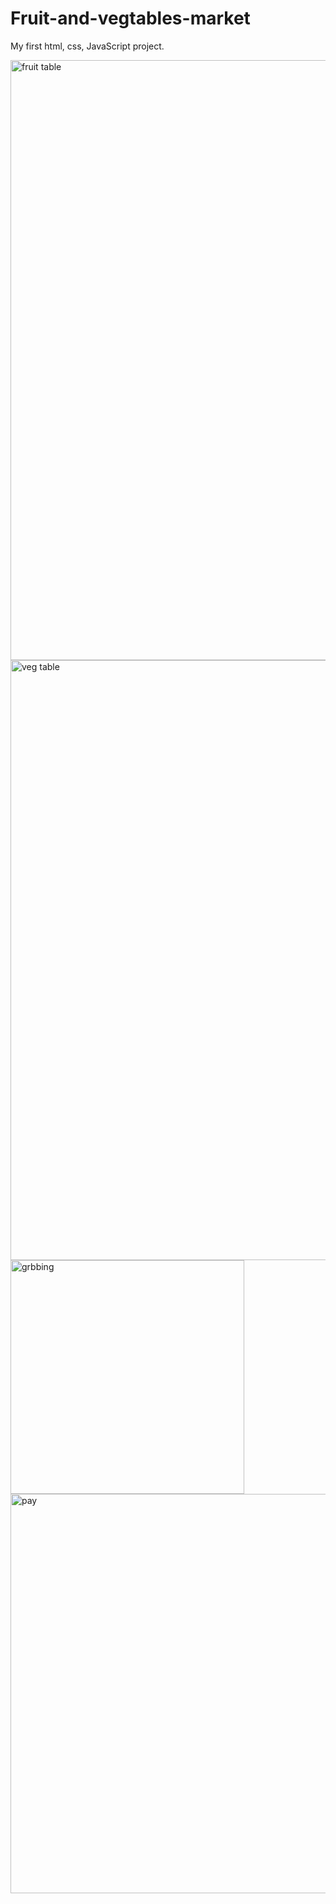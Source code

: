 # Fruit-and-vegtables-market
My first html, css, JavaScript project.

<img width="960" alt="fruit table" src="https://user-images.githubusercontent.com/103436003/183449230-ec717512-7488-4067-852f-fb7b3709b797.PNG">
<img width="960" alt="veg table" src="https://user-images.githubusercontent.com/103436003/183449254-495bb81f-a736-4490-a206-f7c3fff5fdf8.PNG">

<img width="374" alt="grbbing" src="https://user-images.githubusercontent.com/103436003/183449269-f1d22d5a-0d04-4a86-97d1-5b0d6afcb784.PNG">

<img width="639" alt="pay" src="https://user-images.githubusercontent.com/103436003/183449279-0fdfb73e-10fe-4d81-bf09-111c5e02b636.PNG">
